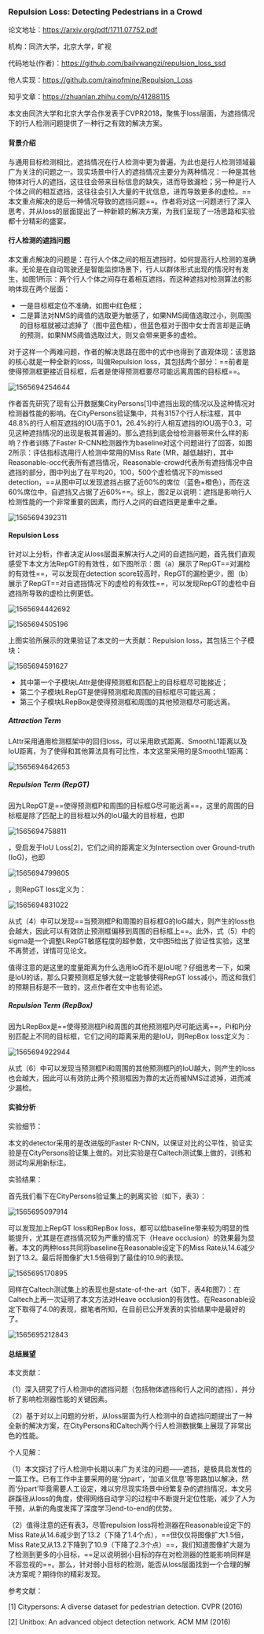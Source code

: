 ### Repulsion Loss: Detecting Pedestrians in a Crowd

论文地址：https://arxiv.org/pdf/1711.07752.pdf

机构：同济大学，北京大学，旷视

代码地址(作者)：https://github.com/bailvwangzi/repulsion_loss_ssd

他人实现：https://github.com/rainofmine/Repulsion_Loss

知乎文章：https://zhuanlan.zhihu.com/p/41288115



本文由同济大学和北京大学合作发表于CVPR2018，聚焦于loss层面，为遮挡情况下的行人检测问题提供了一种行之有效的解决方案。

#### 背景介绍

与通用目标检测相比，遮挡情况在行人检测中更为普遍，为此也是行人检测领域最广为关注的问题之一。现实场景中行人的遮挡情况主要分为两种情况：一种是其他物体对行人的遮挡，这往往会带来目标信息的缺失，进而导致漏检；另一种是行人个体之间的相互遮挡，这往往会引入大量的干扰信息，进而导致更多的虚检。==本文重点解决的是后一种情况导致的遮挡问题==。作者将对这一问题进行了深入思考，并从loss的层面提出了一种新颖的解决方案，为我们呈现了一场思路和实验都十分精彩的盛宴。



#### 行人检测的遮挡问题

本文重点解决的问题是：在行人个体之间的相互遮挡时，如何提高行人检测的准确率。无论是在自动驾驶还是智能监控场景下，行人以群体形式出现的情况时有发生，如图1所示：两个行人个体之间存在着相互遮挡，而这种遮挡对检测算法的影响体现在两个层面：

- 一是目标框定位不准确，如图中红色框；
- 二是算法对NMS的阈值的选取更为敏感了，如果NMS阈值选取过小，则周围的目标框就被过滤掉了（图中蓝色框），但蓝色框对于图中女士而言却是正确的预测，如果NMS阈值选取过大，则又会带来更多的虚检。

对于这样一个两难问题，作者的解决思路在图中的式中也得到了直观体现：该思路的核心就是一种全新的loss，叫做Repulsion loss，其包括两个部分：==前者是使得预测框更接近目标框，后者是使得预测框要尽可能远离周围的目标框==。

![1565694254644](D:\Notes\raw_images\1565694254644.png)

作者首先研究了现有公开数据集CityPersons[1]中遮挡出现的情况以及这种情况对检测器性能的影响。在CityPersons验证集中，共有3157个行人标注框，其中48.8%的行人相互遮挡的IOU高于0.1，26.4%的行人相互遮挡的IOU高于0.3，可见这种遮挡情况的出现是极其普遍的。那么遮挡到底会给检测器带来什么样的影响？作者训练了Faster R-CNN检测器作为baseline对这个问题进行了回答，如图2所示：评估指标选用行人检测中常用的Miss Rate (MR，越低越好)，其中Reasonable-occ代表所有遮挡情况，Reasonable-crowd代表所有遮挡情况中自遮挡的部分，图中列出了在平均20，100，500个虚检情况下的missed detection，==从图中可以发现遮挡占据了近60%的席位（蓝色+橙色），而在这60%席位中，自遮挡又占据了近60%==。综上，图2足以说明：遮挡是影响行人检测性能的一个非常重要的因素，而行人之间的自遮挡更是重中之重。

![1565694392311](D:\Notes\raw_images\1565694392311.png)



#### Repulsion Loss

针对以上分析，作者决定从loss层面来解决行人之间的自遮挡问题，首先我们直观感受下本文方法RepGT的有效性，如下图所示：图（a）展示了RepGT==对漏检的有效性==，可以发现在detection score较高时，RepGT的漏检更少，图（b）展示了RepGT==对自遮挡情况下的虚检的有效性==，可以发现RepGT的虚检中自遮挡所导致的虚检比例更低。

![1565694442692](D:\Notes\raw_images\1565694442692.png)

![1565694505196](D:\Notes\raw_images\1565694505196.png)

上图实验所展示的效果验证了本文的一大贡献：Repulsion loss，其包括三个子模块：

![1565694591627](D:\Notes\raw_images\1565694591627.png)

- 其中第一个子模块LAttr是使得预测框和匹配上的目标框尽可能接近；
- 第二个子模块LRepGT是使得预测框和周围的目标框尽可能远离；
- 第三个子模块LRepBox是使得预测框和周围的其他预测框尽可能远离。

##### Attraction Term

LAttr采用通用检测框架中的回归loss，可以采用欧式距离、SmoothL1距离以及IoU距离，为了使得和其他算法具有可比性，本文这里采用的是SmoothL1距离：

![1565694642653](D:\Notes\raw_images\1565694642653.png)

##### Repulsion Term (RepGT)

因为LRepGT是==使得预测框P和周围的目标框G尽可能远离==，这里的周围的目标框是除了匹配上的目标框以外的IoU最大的目标框，也即

![1565694758811](D:\Notes\raw_images\1565694758811.png)

，受启发于IoU Loss[2]，它们之间的距离定义为Intersection over Ground-truth (IoG)，也即

![1565694799805](D:\Notes\raw_images\1565694799805.png)


，则RepGT loss定义为：

![1565694831022](D:\Notes\raw_images\1565694831022.png)


从式（4）中可以发现==当预测框P和周围的目标框G的IoG越大，则产生的loss也会越大，因此可以有效防止预测框偏移到周围的目标框上==。此外，式（5）中的sigma是一个调整LRepGT敏感程度的超参数，文中图5给出了验证性实验，这里不再赘述，详情可见论文。

值得注意的是这里的度量距离为什么选用IoG而不是IoU呢？仔细思考一下，如果是IoU的话，那么只要预测框足够大就一定能够使得RepGT loss减小，而这和我们的预期目标是不一致的，这点作者在文中也有论述。

##### Repulsion Term (RepBox)

因为LRepBox是==使得预测框Pi和周围的其他预测框Pj尽可能远离==，Pi和Pj分别匹配上不同的目标框，它们之间的距离采用的是IoU，则RepBox loss定义为：

![1565694922944](D:\Notes\raw_images\1565694922944.png)

从式（6）中可以发现当预测框Pi和周围的其他预测框Pj的IoU越大，则产生的loss也会越大，因此可以有效防止两个预测框因为靠的太近而被NMS过滤掉，进而减少漏检。



#### 实验分析

实验细节：

本文的detector采用的是改进版的Faster R-CNN，以保证对比的公平性，验证实验是在CityPersons验证集上做的。对比实验是在Caltech测试集上做的，训练和测试均采用新标注。

实验结果：

首先我们看下在CityPersons验证集上的剥离实验（如下，表3）：

![1565695097914](D:\Notes\raw_images\1565695097914.png)


可以发现加上RepGT loss和RepBox loss，都可以给baseline带来较为明显的性能提升，尤其是在遮挡情况较为严重的情况下（Heave occlusion）的效果最为显著。本文的两种loss共同将baseline在Reasonable设定下的Miss Rate从14.6减少到了13.2。最后将图像扩大1.5倍得到了最佳的10.9的表现。

![1565695170895](D:\Notes\raw_images\1565695170895.png)

同样在Caltech测试集上的表现也是state-of-the-art（如下，表4和图7）：在Caltech上再一次证明了本文方法对Heave occlusion的有效性。在Reasonable设定下取得了4.0的表现，据笔者所知，在目前已公开发表的实验结果中是最好的了。

![1565695212843](D:\Notes\raw_images\1565695212843.png)

#### 总结展望

本文贡献：

（1）深入研究了行人检测中的遮挡问题（包括物体遮挡和行人之间的遮挡），并分析了影响检测器性能的关键因素。

（2）基于对以上问题的分析，从loss层面为行人检测中的自遮挡问题提出了一种全新的解决方案，在CityPersons和Caltech两个行人检测数据集上展现了非常出色的性能。

个人见解：

（1）本文探讨了行人检测中长期以来广为关注的问题——遮挡，是极具启发性的一篇工作。已有工作中主要采用的是‘分part’，‘加语义信息’等思路加以解决，然而‘分part’毕竟需要人工设定，难以穷尽现实场景中纷繁复杂的遮挡情况，本文另辟蹊径从loss的角度，使得网络自动学习的过程中不断提升定位性能，减少了人为干预，从新的角度发挥了深度学习end-to-end的优势。

（2）值得注意的还有表3，尽管repulsion loss将检测器在Reasonable设定下的Miss Rate从14.6减少到了13.2（下降了1.4个点），==但仅仅将图像扩大1.5倍，Miss Rate又从13.2下降到了10.9（下降了2.3个点）==，我们知道图像扩大是为了检测到更多的小目标，==足以说明弱小目标的存在对检测器的性能影响同样是不容忽视的==。那么，针对弱小目标的检测，能否从loss层面找到一个合理的解决方案呢？期待你的精彩发现。

参考文献：

[1] Citypersons: A diverse dataset for pedestrian detection. CVPR (2016)

[2] Unitbox: An advanced object detection network. ACM MM (2016)